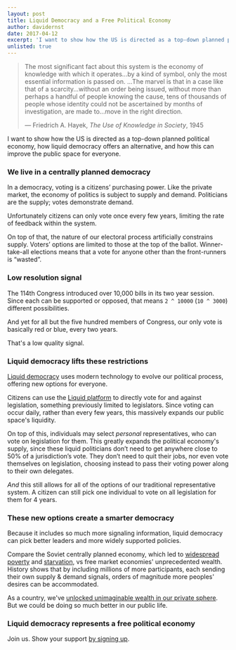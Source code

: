 ```yaml
---
layout: post
title: Liquid Democracy and a Free Political Economy
author: davidernst
date: 2017-04-12
excerpt: 'I want to show how the US is directed as a top-down planned political economy, how liquid democracy offers an alternative, and how this can improve the public space for everyone.'
unlisted: true
---
```


> The most significant fact about this system is the economy of knowledge with which it operates...by a kind of symbol, only the most essential information is passed on. ...The marvel is that in a case like that of a scarcity...without an order being issued, without more than perhaps a handful of people knowing the cause, tens of thousands of people whose identity could not be ascertained by months of investigation, are made to...move in the right direction.  
>
> — Friedrich A. Hayek, *The Use of Knowledge in Society*, 1945

I want to show how the US is directed as a top-down planned political economy, how liquid democracy offers an alternative, and how this can improve the public space for everyone.

### We live in a centrally planned democracy

In a democracy, voting is a citizens’ purchasing power. Like the private market, the economy of politics is subject to supply and demand. Politicians are the supply; votes demonstrate demand.

Unfortunately citizens can only vote once every few years, limiting the rate of feedback within the system.

On top of that, the nature of our electoral process artificially constrains supply. Voters’ options are limited to those at the top of the ballot. Winner-take-all elections means that a vote for anyone other than the front-runners is “wasted”.

### Low resolution signal

The 114th Congress introduced over 10,000 bills in its two year session. Since each can be supported or opposed, that means `2 ^ 10000` (`10 ^ 3000`) different possibilities.

And yet for all but the five hundred members of Congress, our only vote is basically red or blue, every two years.

That's a low quality signal.

### Liquid democracy lifts these restrictions

[Liquid democracy](https://intro.liquid.vote) uses modern technology to evolve our political process, offering new options for everyone.

Citizens can use the [Liquid platform](https://join.liquid.vote) to directly vote for and against legislation, something previously limited to legislators. Since voting can occur daily, rather than every few years, this massively expands our public space's liquidity.

On top of this, individuals may select *personal* representatives, who can vote on legislation for them. This greatly expands the political economy's supply, since these liquid politicians don’t need to get anywhere close to 50% of a jurisdiction’s vote. They don’t need to quit their jobs, nor even vote themselves on legislation, choosing instead to pass their voting power along to their own delegates.

_And_ this still allows for all of the options of our traditional representative system. A citizen can still pick one individual to vote on all legislation for them for 4 years.

### These new options create a smarter democracy

Because it includes so much more signaling information, liquid democracy can pick better leaders and more widely supported policies.

Compare the Soviet centrally planned economy, which led to [widespread poverty](http://www.nytimes.com/1989/01/29/world/soviet-openness-brings-poverty-out-of-the-shadows.html) and [starvation](https://en.wikipedia.org/wiki/Russian_famine_of_1921%E2%80%9322), vs free market economies' unprecedented wealth. History shows that by including millions of more participants, each sending their own supply & demand signals, orders of magnitude more peoples' desires can be accommodated.

As a country, we've [unlocked unimaginable wealth in our private sphere](https://en.wikipedia.org/wiki/Wealth_in_the_United_States#/media/File:U.S._Household_net_worth_graphic.png). But we could be doing so much better in our public life.

### Liquid democracy represents a free political economy

Join us. Show your support [by signing up](https://join.liquid.vote).
